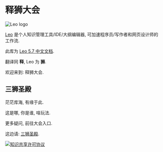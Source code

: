 # 释狮大会

![Leo logo](\_static/Leo4-80-border.jpg)

[Leo](http://leoeditor.com/) 是个人知识管理工具/IDE/大纲编辑器, 可加速程序员/写作者和网页设计师的工作流.

此库为 [Leo 5.7 中文文档](http://leoeditor.com/leo_toc.html).

翻译同 **释**, Leo 为 **狮**. 

欢迎来到: 释狮大会.

## 三狮圣殿
茫茫库海, 有缘于此.

这是哪, 你是谁, 啥玩法.

更多疑问, 前往大会入口.

这边请: [三狮圣殿](https://github.com/DebugUself/leo-editor-cn/wiki/Home).

<a rel="license" href="http://creativecommons.org/licenses/by-nc/4.0/"><img alt="知识共享许可协议" style="border-width:0" src="https://i.creativecommons.org/l/by-nc/4.0/88x31.png" /></a>
